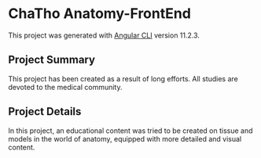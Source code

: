 # ChaTho Anatomy-FrontEnd

This project was generated with [Angular CLI](https://github.com/angular/angular-cli) version 11.2.3.

## Project Summary

This project has been created as a result of long efforts. All studies are devoted to the medical community.

## Project Details

In this project, an educational content was tried to be created on tissue and models in the world of anatomy, equipped with more detailed and visual content.
